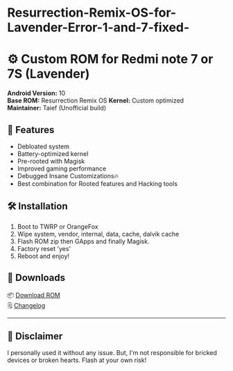 # Resurrection-Remix-OS-for-Lavender-Error-1-and-7-fixed-
# ⚙️ Custom ROM for Redmi note 7 or 7S (Lavender)

**Android Version:** 10  
**Base ROM:** Resurrection Remix OS
**Kernel:** Custom optimized  
**Maintainer:** Taief (Unofficial build)

## 🚀 Features
- Debloated system
- Battery-optimized kernel
- Pre-rooted with Magisk
- Improved gaming performance
- Debugged Insane Customizations🔥
- Best combination for Rooted features and Hacking tools

## 🛠 Installation
1. Boot to TWRP or OrangeFox
2. Wipe system, vendor, internal, data, cache, dalvik cache
3. Flash ROM zip then GApps and finally Magisk.
4. Factory reset 'yes'
5. Reboot and enjoy!

## 🔗 Downloads
📦 [Download ROM](https://drive.google.com/drive/folders/1F1llHgqhuJq1fYwD92LSKWpHquBLMqba)  
🗒️ [Changelog](changelog.md)

---

## 📢 Disclaimer
I personally used it without any issue. But,
I'm not responsible for bricked devices or broken hearts. Flash at your own risk!
